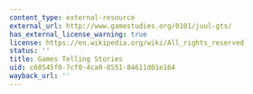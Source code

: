 ```yaml
---
content_type: external-resource
external_url: http://www.gamestudies.org/0101/juul-gts/
has_external_license_warning: true
license: https://en.wikipedia.org/wiki/All_rights_reserved
status: ''
title: Games Telling Stories
uid: c60545f0-7cf0-4ca0-8551-84611d01e164
wayback_url: ''
---
```

